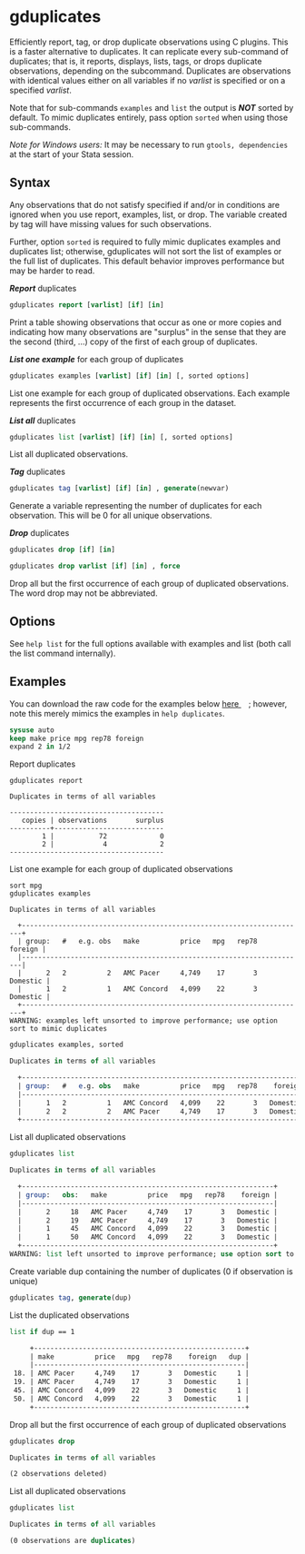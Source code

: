 gduplicates
===========

Efficiently report, tag, or drop duplicate observations using C plugins.
This is a faster alternative to duplicates. It can replicate every
sub-command of duplicates; that is, it reports, displays, lists, tags,
or drops duplicate observations, depending on the subcommand. Duplicates
are observations with identical values either on all variables if no
_varlist_ is specified or on a specified _varlist_.

Note that for sub-commands `examples` and `list` the output is _**NOT**_
sorted by default. To mimic duplicates entirely, pass option `sorted`
when using those sub-commands.

_Note for Windows users:_ It may be necessary to run `gtools, dependencies` at
the start of your Stata session.

Syntax
------

Any observations that do not satisfy specified if and/or in conditions
are ignored when you use report, examples, list, or drop. The variable
created by tag will have missing values for such observations.

Further, option `sorted` is required to fully mimic duplicates examples
and duplicates list; otherwise, gduplicates will not sort the list of
examples or the full list of duplicates. This default behavior improves
performance but may be harder to read.

_**Report**_ duplicates

```stata
gduplicates report [varlist] [if] [in]
```

Print a table showing observations that occur as one or more copies
and indicating how many observations are "surplus" in the sense that
they are the second (third, ...) copy of the first of each group of
duplicates.

_**List one example**_ for each group of duplicates

```stata
gduplicates examples [varlist] [if] [in] [, sorted options]
```

List one example for each group of duplicated observations. Each example
represents the first occurrence of each group in the dataset.

_**List all**_ duplicates

```stata
gduplicates list [varlist] [if] [in] [, sorted options]
```

List all duplicated observations.

_**Tag**_ duplicates

```stata
gduplicates tag [varlist] [if] [in] , generate(newvar)
```

Generate a variable representing the number of duplicates for each
observation. This will be 0 for all unique observations.

_**Drop**_ duplicates

```stata
gduplicates drop [if] [in]

gduplicates drop varlist [if] [in] , force
```

Drop all but the first occurrence of each group of duplicated
observations. The word drop may not be abbreviated.

Options
-------

See `help list` for the full options available with examples and list
(both call the list command internally).

Examples
--------

You can download the raw code for the examples below
[here  <img src="https://upload.wikimedia.org/wikipedia/commons/6/64/Icon_External_Link.png" width="13px"/>](https://raw.githubusercontent.com/mcaceresb/stata-gtools/master/docs/examples/gduplicates.do);
however, note this merely mimics the examples in `help duplicates`.

```stata
sysuse auto
keep make price mpg rep78 foreign
expand 2 in 1/2
```

Report duplicates
```
gduplicates report

Duplicates in terms of all variables

--------------------------------------
   copies | observations       surplus
----------+---------------------------
        1 |           72             0
        2 |            4             2
--------------------------------------
```
List one example for each group of duplicated observations

```
sort mpg
gduplicates examples

Duplicates in terms of all variables

  +----------------------------------------------------------------------+
  | group:   #   e.g. obs   make          price   mpg   rep78    foreign |
  |----------------------------------------------------------------------|
  |      2   2          2   AMC Pacer     4,749    17       3   Domestic |
  |      1   2          1   AMC Concord   4,099    22       3   Domestic |
  +----------------------------------------------------------------------+
WARNING: examples left unsorted to improve performance; use option sort to mimic duplicates
```

```stata
gduplicates examples, sorted

Duplicates in terms of all variables

  +----------------------------------------------------------------------+
  | group:   #   e.g. obs   make          price   mpg   rep78    foreign |
  |----------------------------------------------------------------------|
  |      1   2          1   AMC Concord   4,099    22       3   Domestic |
  |      2   2          2   AMC Pacer     4,749    17       3   Domestic |
  +----------------------------------------------------------------------+
```

List all duplicated observations

```stata
gduplicates list

Duplicates in terms of all variables

  +--------------------------------------------------------------+
  | group:   obs:   make          price   mpg   rep78    foreign |
  |--------------------------------------------------------------|
  |      2     18   AMC Pacer     4,749    17       3   Domestic |
  |      2     19   AMC Pacer     4,749    17       3   Domestic |
  |      1     45   AMC Concord   4,099    22       3   Domestic |
  |      1     50   AMC Concord   4,099    22       3   Domestic |
  +--------------------------------------------------------------+
WARNING: list left unsorted to improve performance; use option sort to mimic duplicates
```

Create variable dup containing the number of duplicates (0 if
observation is unique)
```stata
gduplicates tag, generate(dup)
```

List the duplicated observations
```stata
list if dup == 1

     +----------------------------------------------------+
     | make          price   mpg   rep78    foreign   dup |
     |----------------------------------------------------|
 18. | AMC Pacer     4,749    17       3   Domestic     1 |
 19. | AMC Pacer     4,749    17       3   Domestic     1 |
 45. | AMC Concord   4,099    22       3   Domestic     1 |
 50. | AMC Concord   4,099    22       3   Domestic     1 |
     +----------------------------------------------------+
```

Drop all but the first occurrence of each group of duplicated
observations
```stata
gduplicates drop

Duplicates in terms of all variables

(2 observations deleted)
```

List all duplicated observations
```stata
gduplicates list

Duplicates in terms of all variables

(0 observations are duplicates)
```
